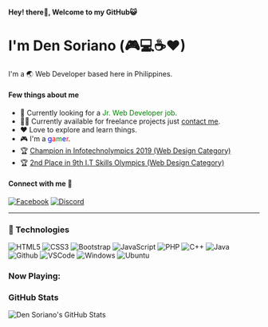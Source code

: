 #### Hey! there👋, Welcome to my GitHub😺
# I'm Den Soriano (🎮💻☕❤)


I'm a 🌏 Web Developer based here in Philippines.


#### Few things about me
- 🔎 Currently looking for a <span style="color:green">Jr. Web Developer job</span>.
- 👨‍💻 Currently available for freelance projects just [contact me](https://web.facebook.com/yashieey).
- ❤ Love to explore and learn things.
- 🎮 I'm a <span style="color:blue">g</span><span style="color:red">a</span><span style="color:green">m</span><span style="color:blue">e</span><span style="color:red">r</span>.
- 🏆 [Champion in Infotechnolympics 2019 (Web Design Category)](https://web.facebook.com/umakccssc/photos/a.2341071359316931/2341168512640549)
- 🏆 [2nd Place in 9th I.T Skills Olympics (Web Design Category)](https://web.facebook.com/umakccssc/photos/a.2341071359316931/2341168512640549)


#### Connect with me 👾
[![Facebook](https://img.shields.io/badge/Facebook-1877F2?style=for-the-badge&logo=facebook&logoColor=white)](https://facebook.com/yashieey)
[![Discord](https://img.shields.io/badge/Discord-7289DA?style=for-the-badge&logo=discord&logoColor=white)](https://discordapp.com/users/575634293808693258)


---


### :rocket: Technologies
![HTML5](https://img.icons8.com/color/40/html-5.png)
![CSS3](https://img.icons8.com/color/40/css3.png)
![Bootstrap](https://img.icons8.com/color/40/000000/bootstrap.png)
![JavaScript](https://img.icons8.com/color/40/javascript.png)
![PHP](https://img.icons8.com/color/40/php.png)
![C++](https://img.icons8.com/color/40/000000/c-plus-plus-logo.png)
![Java](https://img.icons8.com/color/40/000000/java-coffee-cup-logo.png)
![Github](https://img.icons8.com/material-outlined/40/github.png)
![VSCode](https://img.icons8.com/color/40/visual-studio-code-2019.png)
![Windows](https://img.icons8.com/color/40/windows-10.png)
![Ubuntu](https://img.icons8.com/color/40/ubuntu--v1.png)


### Now Playing:



### GitHub Stats
<img align="left" alt="Den Soriano's GitHub Stats" src="https://github-readme-stats.donairos.vercel.app/api?username=donairos&show_icons=true&hide_border=true" />

